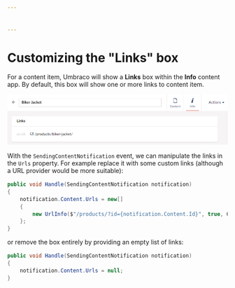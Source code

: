 ```yaml
---


---
```


# Customizing the "Links" box

For a content item, Umbraco will show a **Links** box within the **Info** content app. By default, this box will show one or more links to content item.

![image](../../../../../11/umbraco-cms/reference/notifications/editormodel-notifications/images/properties-info-app.png)

With the `SendingContentNotification` event, we can manipulate the links in the `Urls` property. For example replace it with some custom links (although a URL provider would be more suitable):

```C#
public void Handle(SendingContentNotification notification)
{
    notification.Content.Urls = new[]
    {
        new UrlInfo($"/products/?id={notification.Content.Id}", true, CultureInfo.CurrentCulture.Name)
    };
}
```

or remove the box entirely by providing an empty list of links:

```C#
public void Handle(SendingContentNotification notification)
{
    notification.Content.Urls = null;
}
```
